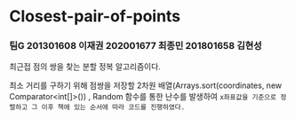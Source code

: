 # Closest-pair-of-points

### 팀G  201301608 이재권  202001677 최종민  201801658 김현성

최근접 점의 쌍을 찾는 분할 정복 알고리즘이다.

최소 거리를 구하기 위해 점쌍을 저장할 2차원 배열(Arrays.sort(coordinates, new Comparator<int[]>()) , Random 함수를 통한 난수를 발생하여 `x좌표값을 기준으로 정렬하고 그 이후 책에 있는 순서에 따라 코드를 진행하였다.`
